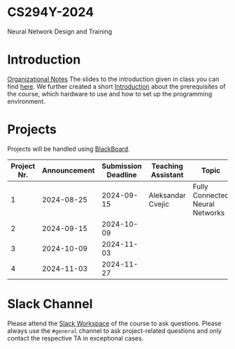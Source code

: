 # CS294Y-2024
Neural Network Design and Training

# Introduction
[Organizational Notes](https://docs.google.com/document/d/1l-Te6-_qTPBZPMusdre2hhs5qRPaghqMHR11KxlTz68/edit?usp=sharing)
The slides to the introduction given in class you can find [here](https://docs.google.com/presentation/d/1Pse-7zUpR4XNJ860XTRqMTcTctCY5i6kz6VEYR_ZxEY/edit?usp=sharing). We further created a short [Introduction](introduction.md) about the prerequisites of the course, which hardware to use and how to set up the programming environment.

# Projects
Projects will be handled using [BlackBoard](https://blackboard.kaust.edu.sa/).

| Project Nr. | Announcement  | Submission Deadline | Teaching Assistant | Topic                                             | Project Instructions |
| ----------- | ------------- | ------------------- | ------------------ | ------------------------------------------------- | -------------------- |
| 1           | 2024-08-25    | 2024-09-15          | Aleksandar Cvejic  | Fully Connected Neural Networks                   | [Download](CS294Y_Project_1.ipynb) |
| 2           | 2024-09-15    | 2024-10-09          |                    |                                   | |
| 3           | 2024-10-09    | 2024-11-03          |                    |                                  | |
| 4           | 2024-11-03    | 2024-11-27          |                    |                                 | |                     

# Slack Channel
Please attend the [Slack Workspace](https://join.slack.com/t/slack-iaw7466/shared_invite/zt-2ovkxnmrn-5VlwSxCC~CL6UupJ7uGbGw) of the course to ask questions. Please always use the `#general` channel to ask project-related questions and only contact the respective TA in exceptional cases.
